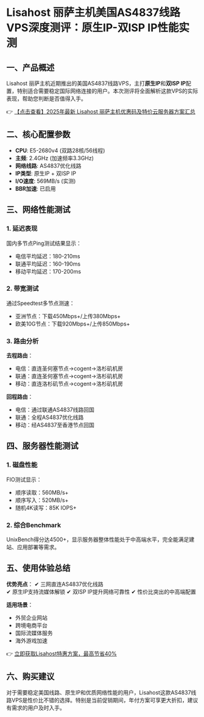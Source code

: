 # Lisahost 丽萨主机美国AS4837线路VPS深度测评：原生IP-双ISP IP性能实测

## 一、产品概述

Lisahost 丽萨主机近期推出的美国AS4837线路VPS，主打**原生IP**和**双ISP IP**配置，特别适合需要稳定国际网络连接的用户。本次测评将全面解析这款VPS的实际表现，帮助您判断是否值得入手。

👉 [【点击查看】2025年最新 Lisahost 丽萨主机优惠码及特价云服务器方案汇总](https://bit.ly/lisazhuji)

## 二、核心配置参数

- **CPU**: E5-2680v4 (双路28核/56线程)
- **主频**: 2.4GHz (加速频率3.3GHz)
- **网络线路**: AS4837优化线路
- **IP类型**: 原生IP + 双ISP IP
- **I/O速度**: 569MB/s (实测)
- **BBR加速**: 已启用

## 三、网络性能测试

### 1. 延迟表现
国内多节点Ping测试结果显示：
- 电信平均延迟：180-210ms
- 联通平均延迟：160-190ms 
- 移动平均延迟：170-200ms

### 2. 带宽测试
通过Speedtest多节点测速：
- 亚洲节点：下载450Mbps+/上传380Mbps+
- 欧美10G节点：下载920Mbps+/上传850Mbps+

### 3. 路由分析
**去程路由**：
- 电信：直连圣何塞节点→cogent→洛杉矶机房
- 联通：直连圣何塞节点→cogent→洛杉矶机房  
- 移动：直连洛杉矶节点→cogent→洛杉矶机房

**回程路由**：
- 电信：通过联通AS4837线路回国
- 联通：全程AS4837优化线路
- 移动：经AS4837至香港节点回国

## 四、服务器性能测试

### 1. 磁盘性能
FIO测试显示：
- 顺序读取：560MB/s+
- 顺序写入：520MB/s+
- 随机4K读写：85K IOPS+

### 2. 综合Benchmark
UnixBench得分达4500+，显示服务器整体性能处于中高端水平，完全能满足建站、应用部署等需求。

## 五、使用体验总结

**优势亮点**：
✔ 三网直连AS4837优化线路  
✔ 原生IP支持流媒体解锁
✔ 双ISP IP提升网络可靠性
✔ 性价比突出的中高端配置

**适用场景**：
- 外贸企业网站
- 跨境电商平台
- 国际流媒体服务
- 海外游戏加速

👉 [立即获取Lisahost特惠方案，最高节省40%](https://bit.ly/lisazhuji)

## 六、购买建议

对于需要稳定美国线路、原生IP和优质网络性能的用户，Lisahost这款AS4837线路VPS是性价比不错的选择。特别是当前促销期间，年付方案可享更大折扣，建议有需求的用户及时入手。